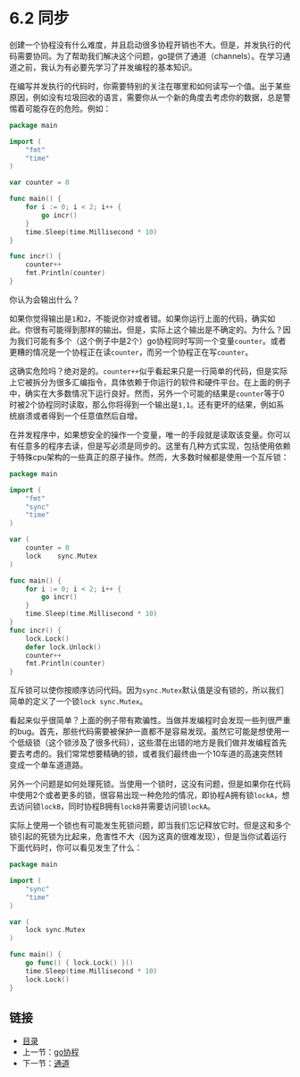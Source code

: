 # 6.2 同步

创建一个协程没有什么难度，并且启动很多协程开销也不大。但是，并发执行的代码需要协同。为了帮助我们解决这个问题，go提供了通道（channels）。在学习通道之前，我认为有必要先学习了并发编程的基本知识。

在编写并发执行的代码时，你需要特别的关注在哪里和如何读写一个值。出于某些原因，例如没有垃圾回收的语言，需要你从一个新的角度去考虑你的数据，总是警惕着可能存在的危险。例如：

```go
package main

import (
    "fmt"
    "time"
)

var counter = 0

func main() {
    for i := 0; i < 2; i++ {
        go incr()
    }
    time.Sleep(time.Millisecond * 10)
}

func incr() {
    counter++
    fmt.Println(counter)
}
```

你认为会输出什么？

如果你觉得输出是`1`和`2`，不能说你对或者错。如果你运行上面的代码，确实如此。你很有可能得到那样的输出。但是，实际上这个输出是不确定的。为什么？因为我们可能有多个（这个例子中是2个）go协程同时写同一个变量`counter`。或者更糟的情况是一个协程正在读`counter`，而另一个协程正在写`counter`。

这确实危险吗？绝对是的。`counter++`似乎看起来只是一行简单的代码，但是实际上它被拆分为很多汇编指令，具体依赖于你运行的软件和硬件平台。在上面的例子中，确实在大多数情况下运行良好。然而，另外一个可能的结果是`counter`等于0 时被2个协程同时读取，那么你将得到一个输出是`1,1`。还有更坏的结果，例如系统崩溃或者得到一个任意值然后自增。

在并发程序中，如果想安全的操作一个变量，唯一的手段就是读取该变量。你可以有任意多的程序去读，但是写必须是同步的。这里有几种方式实现，包括使用依赖于特殊cpu架构的一些真正的原子操作。然而，大多数时候都是使用一个互斥锁：

```go
package main

import (
    "fmt"
    "sync"
    "time"
)

var (
    counter = 0
    lock    sync.Mutex
)

func main() {
    for i := 0; i < 2; i++ {
        go incr()
    }
    time.Sleep(time.Millisecond * 10)
}
func incr() {
    lock.Lock()
    defer lock.Unlock()
    counter++
    fmt.Println(counter)
}
```

互斥锁可以使你按顺序访问代码。因为`sync.Mutex`默认值是没有锁的，所以我们简单的定义了一个锁`lock sync.Mutex`。

看起来似乎很简单？上面的例子带有欺骗性。当做并发编程时会发现一些列很严重的bug。首先，那些代码需要被保护一直都不是容易发现。虽然它可能是想使用一个低级锁（这个锁涉及了很多代码），这些潜在出错的地方是我们做并发编程首先要去考虑的。我们常常想要精确的锁，或者我们最终由一个10车道的高速突然转变成一个单车道道路。

另外一个问题是如何处理死锁。当使用一个锁时，这没有问题，但是如果你在代码中使用2个或者更多的锁，很容易出现一种危险的情况，即协程A拥有锁`lockA`，想去访问锁`lockB`，同时协程B拥有`lockB`并需要访问锁`lockA`。

实际上使用一个锁也有可能发生死锁问题，即当我们忘记释放它时。但是这和多个锁引起的死锁为比起来，危害性不大（因为这真的很难发现），但是当你试着运行下面代码时，你可以看见发生了什么：

```go
package main

import (
    "sync"
    "time"
)

var (
    lock sync.Mutex
)

func main() {
    go func() { lock.Lock() }()
    time.Sleep(time.Millisecond * 10)
    lock.Lock()
}
```

## 链接

- [目录](directory.md)
- 上一节：[go协程](6.1.md)
- 下一节：[通道](6.3.md)
